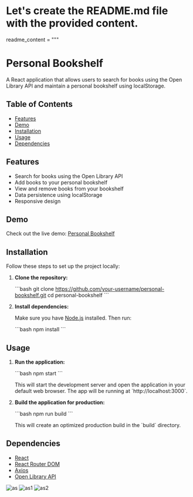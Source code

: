 # Let's create the README.md file with the provided content.

readme_content = """
# Personal Bookshelf

A React application that allows users to search for books using the Open Library API and maintain a personal bookshelf using localStorage.

## Table of Contents

- [Features](#features)
- [Demo](#demo)
- [Installation](#installation)
- [Usage](#usage)
- [Dependencies](#dependencies)


## Features

- Search for books using the Open Library API
- Add books to your personal bookshelf
- View and remove books from your bookshelf
- Data persistence using localStorage
- Responsive design

## Demo

Check out the live demo: [Personal Bookshelf](https://your-unique-subdomain.netlify.app)

## Installation

Follow these steps to set up the project locally:

1. **Clone the repository:**

   \`\`\`bash
   git clone https://github.com/your-username/personal-bookshelf.git
   cd personal-bookshelf
   \`\`\`

2. **Install dependencies:**

   Make sure you have [Node.js](https://nodejs.org/) installed. Then run:

   \`\`\`bash
   npm install
   \`\`\`

## Usage

1. **Run the application:**

   \`\`\`bash
   npm start
   \`\`\`

   This will start the development server and open the application in your default web browser. The app will be running at \`http://localhost:3000\`.

2. **Build the application for production:**

   \`\`\`bash
   npm run build
   \`\`\`

   This will create an optimized production build in the \`build\` directory.

## Dependencies

- [React](https://reactjs.org/)
- [React Router DOM](https://reactrouter.com/)
- [Axios](https://axios-http.com/)
- [Open Library API](https://openlibrary.org/developers/api)


![as](https://github.com/sujitkandekar100/personal-book/assets/95991769/c0862b14-b874-4092-84a0-dfc60916897c)
![as1](https://github.com/sujitkandekar100/personal-book/assets/95991769/7a6bf17d-8eb6-4e91-9e2a-d873cf117ff7)
![as2](https://github.com/sujitkandekar100/personal-book/assets/95991769/fc4f0747-b55e-4cc6-b595-31aec329b7cf)



